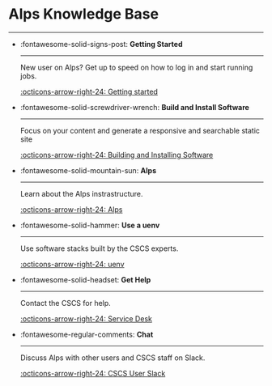# Alps Knowledge Base

---

<div class="grid cards" markdown>

-   :fontawesome-solid-signs-post: __Getting Started__

    ---

    New user on Alps? Get up to speed on how to log in and start running jobs.

    [:octicons-arrow-right-24: Getting started](getting-started/index.md)

-   :fontawesome-solid-screwdriver-wrench: __Build and Install Software__

    ---

    Focus on your content and generate a responsive and searchable static site

    [:octicons-arrow-right-24: Building and Installing Software](build-install/index.md)

-   :fontawesome-solid-mountain-sun: __Alps__

    ---

    Learn about the Alps instrastructure.

    [:octicons-arrow-right-24: Alps](alps-systems/index.md)

-   :fontawesome-solid-hammer: __Use a uenv__

    ---

    Use software stacks built by the CSCS experts.

    [:octicons-arrow-right-24: uenv](build-install/uenv.md)

-   :fontawesome-solid-headset: __Get Help__

    ---

    Contact the CSCS for help.

    [:octicons-arrow-right-24: Service Desk](https://jira.cscs.ch/plugins/servlet/desk)

-   :fontawesome-regular-comments: __Chat__

    ---

    Discuss Alps with other users and CSCS staff on Slack.

    [:octicons-arrow-right-24: CSCS User Slack](https://cscs-users.slack.com/)

</div>
